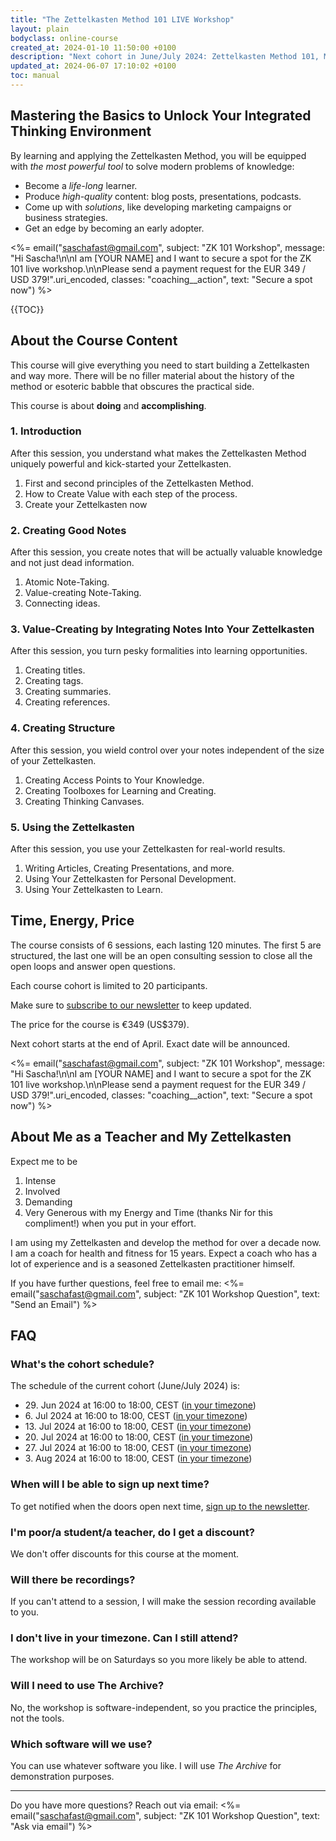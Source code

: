 ```yaml
---
title: "The Zettelkasten Method 101 LIVE Workshop"
layout: plain
bodyclass: online-course
created_at: 2024-01-10 11:50:00 +0100
description: "Next cohort in June/July 2024: Zettelkasten Method 101, Mastering the basics to unlock your Integrated Thinking Environment. A live workshop for 10 participants."
updated_at: 2024-06-07 17:10:02 +0100
toc: manual
---
```

## Mastering the Basics to Unlock Your Integrated Thinking Environment

By learning and applying the Zettelkasten Method, you will be equipped with *the most powerful tool* to solve modern problems of knowledge:

- Become a *life-long* learner.
- Produce *high-quality* content: blog posts, presentations, podcasts.
- Come up with *solutions*, like developing marketing campaigns or business strategies.
- Get an edge by becoming an early adopter.

<%= email("saschafast@gmail.com", subject: "ZK 101 Workshop", message: "Hi Sascha!\n\nI am [YOUR NAME] and I want to secure a spot for the ZK 101 live workshop.\n\nPlease send a payment request for the EUR 349 / USD 379!".uri_encoded, classes: "coaching__action", text: "Secure a spot now") %>

{{TOC}}

## About the Course Content

This course will give everything you need to start building a Zettelkasten and way more. There will be no filler material about the history of the method or esoteric babble that obscures the practical side.

This course is about **doing** and **accomplishing**.

### 1\. Introduction

After this session, you understand what makes the Zettelkasten Method uniquely powerful and kick-started your Zettelkasten.

1. First and second principles of the Zettelkasten Method.
2. How to Create Value with each step of the process.
3. Create your Zettelkasten now

### 2\. Creating Good Notes

After this session, you create notes that will be actually valuable knowledge and not just dead information.

1. Atomic Note-Taking.
2. Value-creating Note-Taking.
3. Connecting ideas.

### 3\. Value-Creating by Integrating Notes Into Your Zettelkasten

After this session, you turn pesky formalities into learning opportunities.

1. Creating titles.
2. Creating tags.
3. Creating summaries.
4. Creating references.

### 4\. Creating Structure

After this session, you wield control over your notes independent of the size of your Zettelkasten.

1. Creating Access Points to Your Knowledge.
2. Creating Toolboxes for Learning and Creating.
3. Creating Thinking Canvases.

### 5\. Using the Zettelkasten

After this session, you use your Zettelkasten for real-world results.

1. Writing Articles, Creating Presentations, and more.
2. Using Your Zettelkasten for Personal Development.
3. Using Your Zettelkasten to Learn.


## Time, Energy, Price

The course consists of 6 sessions, each lasting 120 minutes. The first 5 are structured, the last one will be an open consulting session to close all the open loops and answer open questions.

Each course cohort is limited to 20 participants.

Make sure to [subscribe to our newsletter](/newsletter) to keep updated.

The price for the course is €349 (US$379).

Next cohort starts at the end of April. Exact date will be announced.

<%= email("saschafast@gmail.com", subject: "ZK 101 Workshop", message: "Hi Sascha!\n\nI am [YOUR NAME] and I want to secure a spot for the ZK 101 live workshop.\n\nPlease send a payment request for the EUR 349 / USD 379!".uri_encoded, classes: "coaching__action", text: "Secure a spot now") %>


## About Me as a Teacher and My Zettelkasten

Expect me to be

1. Intense
2. Involved
3. Demanding
4. Very Generous with my Energy and Time (thanks Nir for this compliment!) when you put in your effort.

I am using my Zettelkasten and develop the method for over a decade now. I am a coach for health and fitness for 15 years. Expect a coach who has a lot of experience and is a seasoned Zettelkasten practitioner himself.

If you have further questions, feel free to email me: <%= email("saschafast@gmail.com", subject: "ZK 101 Workshop Question", text: "Send an Email") %>


## FAQ

### What's the cohort schedule?

The schedule of the current cohort (June/July 2024) is:

- 29\. Jun 2024 at 16:00 to 18:00, CEST ([in your timezone](https://time.is/1600_29_jun_2024_in_bielefeld))
- 6\. Jul 2024 at 16:00 to 18:00, CEST  ([in your timezone](https://time.is/1600_06_jul_2024_in_bielefeld))
- 13\. Jul 2024 at 16:00 to 18:00, CEST ([in your timezone](https://time.is/1600_13_jul_2024_in_bielefeld))
- 20\. Jul 2024 at 16:00 to 18:00, CEST ([in your timezone](https://time.is/1600_20_jul_2024_in_bielefeld))
- 27\. Jul 2024 at 16:00 to 18:00, CEST ([in your timezone](https://time.is/1600_27_jul_2024_in_bielefeld))
- 3\. Aug 2024 at 16:00 to 18:00, CEST  ([in your timezone](https://time.is/1600_03_aug_2024_in_bielefeld))

### When will I be able to sign up next time?

To get notified when the doors open next time, [sign up to the newsletter](https://zettelkasten.de/newsletter).

### I'm poor/a student/a teacher, do I get a discount?

We don't offer discounts for this course at the moment.

### Will there be recordings?

If you can't attend to a session, I will make the session recording available to you.

### I don't live in your timezone. Can I still attend?

The workshop will be on Saturdays so you more likely be able to attend.

### Will I need to use The Archive?

No, the workshop is software-independent, so you practice the principles, not the tools.

### Which software will we use?

You can use whatever software you like. I will use *The Archive* for demonstration purposes.

----

Do you have more questions? Reach out via email:
<%= email("saschafast@gmail.com", subject: "ZK 101 Workshop Question", text: "Ask via email") %>
